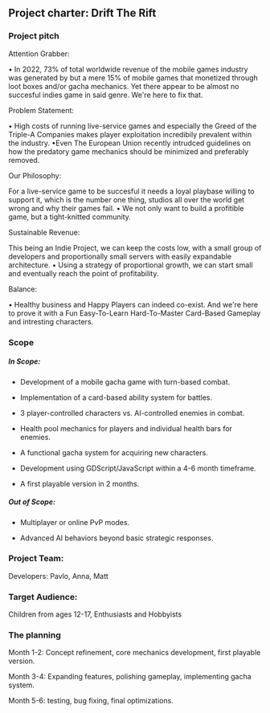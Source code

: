 ## Project charter: Drift The Rift  

### Project pitch 

Attention Grabber:

• In 2022, 73% of total worldwide revenue of the mobile games industry was generated by but a mere 15% of mobile games that monetized through loot boxes and/or gacha mechanics. Yet there appear to be almost no succesful indies game in said genre. We're here to fix that.

Problem Statement:

• High costs of running live-service games and especially the Greed of the Triple-A Companies makes player exploitation incredibily prevalent within the industry. •Even The European Union recently intrudced guidelines on how the predatory game mechanics should be minimized and preferably removed.

Our Philosophy:

For a live-service game to be succesful it needs a loyal playbase willing to support it, which is the number one thing, studios all over the world get wrong and why their games fail. • We not only want to build a profitible game, but a tight-knitted community.

Sustainable Revenue:

This being an Indie Project, we can keep the costs low, with a small group of developers and proportionally small servers with easily expandable architecture. • Using a strategy of proportional growth, we can start small and eventually reach the point of profitability.

Balance:

• Healthy business and Happy Players can indeed co-exist. And we're here to prove it with a Fun Easy-To-Learn Hard-To-Master Card-Based Gameplay and intresting characters.

### Scope 

##### In Scope: 

- Development of a mobile gacha game with turn-based combat. 

- Implementation of a card-based ability system for battles. 

- 3 player-controlled characters vs. AI-controlled enemies in combat. 

- Health pool mechanics for players and individual health bars for enemies. 

- A functional gacha system for acquiring new characters. 

- Development using GDScript/JavaScript within a 4-6 month timeframe. 

- A first playable version in 2 months. 

##### Out of Scope: 

- Multiplayer or online PvP modes. 

- Advanced AI behaviors beyond basic strategic responses. 
 

### Project Team:  

Developers: Pavlo, Anna, Matt 

### Target Audience:  

Children from ages 12-17, Enthusiasts and Hobbyists 

### The planning

Month 1-2: Concept refinement, core mechanics development, first playable version. 

Month 3-4: Expanding features, polishing gameplay, implementing gacha system. 

Month 5-6: testing, bug fixing, final optimizations. 

 
